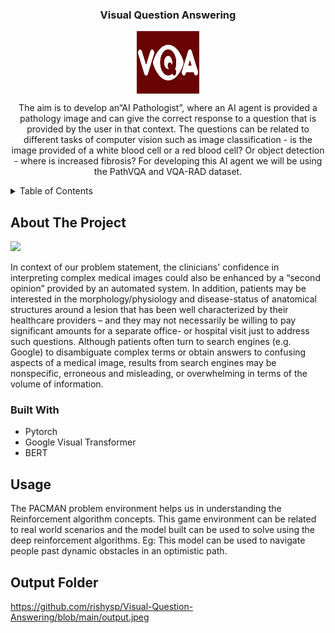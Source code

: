 <!-- # pacman-ai-dqn -->
<!-- ![image](https://user-images.githubusercontent.com/72292326/136656848-46fae12a-8f70-401e-976a-0483806231b0.png) -->

<div align="center">
  <h3 align="center">Visual Question Answering</h3>
  <img align="center" src= "https://github.com/rishysp/Visual-Question-Answering/blob/main/logo.png" alt="Logo" width="100" height="100">
  <p align="center">
    The aim is to develop an“AI Pathologist”, where an AI agent is provided a pathology image and can give the correct response to a question that is provided by the user in that context. The questions can be related to different tasks of computer vision such as image classification - is the image provided of a white blood cell or a red blood cell? Or object detection - where is increased fibrosis? For developing this AI agent we will be using the PathVQA and VQA-RAD dataset.
  </p>
</div>



<!-- TABLE OF CONTENTS -->
<details>
  <summary>Table of Contents</summary>
  <ol>
    <li>
      <a href="#about-the-project">About The Project</a>
      <ul>
        <li><a href="#built-with">Built With</a></li>
      </ul>
    </li>
    <li><a href="#usage">Usage</a></li>
  </ol>
</details>



<!-- ABOUT THE PROJECT -->
## About The Project

<img src=[https://user-images.githubusercontent.com/72292326/162111031-b8da3bd1-2e39-4bab-9c2d-a37c25214abf.png](https://github.com/rishysp/Visual-Question-Answering/blob/main/arch.jpg) />

In context of our problem statement, the clinicians' confidence in interpreting complex medical images could also be enhanced by a “second opinion” provided by an automated system. In addition, patients may be interested in the morphology/physiology and disease-status of anatomical structures around a lesion that has been well characterized by their healthcare providers – and they may not necessarily be willing to pay significant amounts for a separate office- or hospital visit just to address such questions. Although patients often turn to search engines (e.g. Google) to disambiguate complex terms or obtain answers to confusing aspects of a medical image, results from search engines may be nonspecific, erroneous and misleading, or overwhelming in terms of the volume of information.




### Built With

* Pytorch
* Google Visual Transformer
* BERT




<!-- USAGE EXAMPLES -->
## Usage

The PACMAN problem environment helps us in understanding the Reinforcement algorithm concepts. This game environment can be related to real world scenarios and the model built can be used to solve using the deep reinforcement algorithms.
Eg: This model can be used to navigate people past dynamic obstacles in an optimistic path.



## Output Folder

https://github.com/rishysp/Visual-Question-Answering/blob/main/output.jpeg
